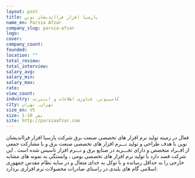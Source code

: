 ```yaml
---
layout: post
title: پارسیا افزار فرااندیشان نوین
name_en: Parsia Afzar
company_slug: parsia-afzar
logo: 
cover: 
company_count:
founded:
location: ""
total_review: 
total_interview: 
salary_avg: 
salary_min: 
salary_max: 
rate: 
view_count: 
industry: کامپیوتر، فناوری اطلاعات و اینترنت
city: تهران, تهران
size_en: VS
size: 1-10 نفر
site: http://parsiaafzar.com
---
```


فعال در زمینه تولید نرم افزار های تخصصی صنعت برق شرکت پارسیا افزار فرااندیشان نوین با هدف طراحی و تولید نـــرم افزار های تخصصی صنعت برق و با مشارکت جمعی از افــراد متخصص و دارای تجـــربه در صنایع برق و نـــرم افزار تاسیس شده است . این شرکت قصد دارد با تولید نرم افزار های تخصصی بومی ، وابستگی به نمونه های مشابه خارجی را به حداقل رسانده و با توکل به خدای متعال و در سایه نظام مقدس جمهوری اسلامی گام های بلندی در راستای صادرات محصولات نرم افزاری بردارد.
